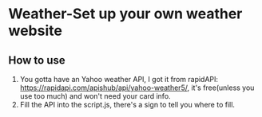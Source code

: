 # Weather-Set up your own weather website
## How to use
1. You gotta have an Yahoo weather API, I got it from rapidAPI: https://rapidapi.com/apishub/api/yahoo-weather5/, it's free(unless you use too much) and won't need your card info.
2. Fill the API into the script.js, there's a sign to tell you where to fill.



